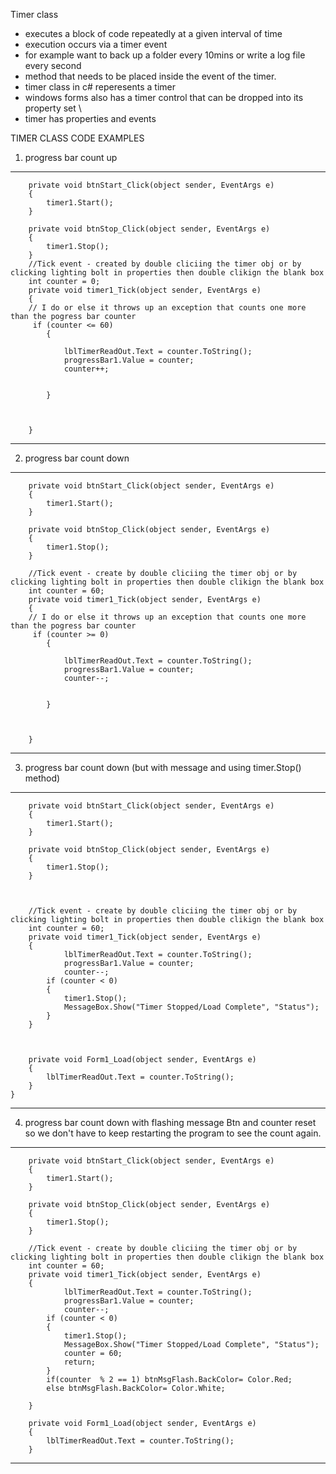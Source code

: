 Timer class
- executes a block of code repeatedly at a given interval of time 
- execution occurs via a timer event
- for example want to back up a folder every 10mins or write a log file every second
- method that needs to be placed inside the event  of the timer.
- timer class in c# reperesents a timer 
- windows forms also has a timer control that can be dropped into its property set \
- timer has properties and events




TIMER CLASS CODE EXAMPLES
1. progress bar count up
---------------------------------------------------------

		private void btnStart_Click(object sender, EventArgs e)
		{
			timer1.Start();
		}

		private void btnStop_Click(object sender, EventArgs e)
		{
			timer1.Stop();
		}
		//Tick event - created by double cliciing the timer obj or by clicking lighting bolt in properties then double clikign the blank box
        int counter = 0;
		private void timer1_Tick(object sender, EventArgs e)
		{
		// I do or else it throws up an exception that counts one more than the pogress bar counter
		 if (counter <= 60)
			{

				lblTimerReadOut.Text = counter.ToString();
				progressBar1.Value = counter;
				counter++;


			}

			

		}
---------------------------------------------------------


2. progress bar count down
---------------------------------------------------------


		private void btnStart_Click(object sender, EventArgs e)
		{
			timer1.Start();
		}

		private void btnStop_Click(object sender, EventArgs e)
		{
			timer1.Stop();
		}

		//Tick event - create by double cliciing the timer obj or by clicking lighting bolt in properties then double clikign the blank box
		int counter = 60;
		private void timer1_Tick(object sender, EventArgs e)
		{
		// I do or else it throws up an exception that counts one more than the pogress bar counter
		 if (counter >= 0)
			{

				lblTimerReadOut.Text = counter.ToString();
				progressBar1.Value = counter;
				counter--;


			}

			

		}


---------------------------------------------------------


3. progress bar count down (but with message and using timer.Stop() method)
---------------------------------------------------------

		private void btnStart_Click(object sender, EventArgs e)
		{
			timer1.Start();
		}

		private void btnStop_Click(object sender, EventArgs e)
		{
			timer1.Stop();
		}



		//Tick event - create by double cliciing the timer obj or by clicking lighting bolt in properties then double clikign the blank box
		int counter = 60;
		private void timer1_Tick(object sender, EventArgs e)
		{
				lblTimerReadOut.Text = counter.ToString();
				progressBar1.Value = counter;
				counter--;
			if (counter < 0)
			{
				timer1.Stop();
				MessageBox.Show("Timer Stopped/Load Complete", "Status");
			}
		}

		

		private void Form1_Load(object sender, EventArgs e)
		{
			lblTimerReadOut.Text = counter.ToString();
		}
	}



---------------------------------------------------------


4.  progress bar count down with flashing message Btn and counter reset 
    so we don't have to keep restarting the program to see the count again.
---------------------------------------------------------


		private void btnStart_Click(object sender, EventArgs e)
		{
			timer1.Start();
		}

		private void btnStop_Click(object sender, EventArgs e)
		{
			timer1.Stop();
		}

		//Tick event - create by double cliciing the timer obj or by clicking lighting bolt in properties then double clikign the blank box
		int counter = 60;
		private void timer1_Tick(object sender, EventArgs e)
		{
				lblTimerReadOut.Text = counter.ToString();
				progressBar1.Value = counter;
				counter--;
			if (counter < 0)
			{
				timer1.Stop();
				MessageBox.Show("Timer Stopped/Load Complete", "Status");
				counter = 60;
				return;
			}
			if(counter  % 2 == 1) btnMsgFlash.BackColor= Color.Red;
			else btnMsgFlash.BackColor= Color.White;
			
		}

		private void Form1_Load(object sender, EventArgs e)
		{
			lblTimerReadOut.Text = counter.ToString();
		}



---------------------------------------------------------
